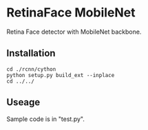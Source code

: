 # RetinaFace MobileNet

Retina Face detector with MobileNet backbone.

## Installation

```
cd ./rcnn/cython
python setup.py build_ext --inplace
cd ../../
```

## Useage

Sample code is in "test.py".
